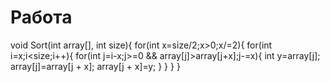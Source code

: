 # Работа
void Sort(int array[], int size){
	for(int x=size/2;x>0;x/=2){
		for(int i=x;i<size;i++){
			for(int j=i-x;j>=0 && array[j]>array[j+x];j-=x){
				int y=array[j];
				array[j]=array[j + x];
				array[j + x]=y;
			}
		}
	}
}
